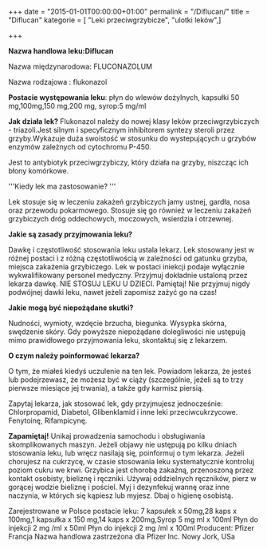 +++
date = "2015-01-01T00:00:00+01:00"
permalink = "/Diflucan/"
title = "Diflucan"
kategorie = [ "Leki przeciwgrzybicze", "ulotki leków",]

+++

**Nazwa handlowa leku:Diflucan**

Nazwa międzynarodowa: FLUCONAZOLUM

Nazwa rodzajowa : flukonazol

**Postacie występowania leku**: płyn do wlewów dożylnych, kapsułki 50 mg,100mg,150 mg,200 mg, syrop:5 mg/ml

**Jak działa lek?** Flukonazol należy do nowej klasy leków przeciwgrzybiczych - triazoli.Jest silnym i specyficznym inhibitorem syntezy steroli przez grzyby.Wykazuje duża swoistość w stosunku do wystepujących u grzybów enzymów zależnych od cytochromu P-450.

Jest to antybiotyk przeciwgrzybiczy, który działa na grzyby, niszcząc ich błony komórkowe.

'''Kiedy lek ma zastosowanie? '''

Lek stosuje się w leczeniu zakażeń grzybiczych jamy ustnej, gardła, nosa oraz przewodu pokarmowego. Stosuje się go również w leczeniu zakażeń grzybiczych dróg oddechowych, moczowych, wsierdzia i otrzewnej.

**Jakie są zasady przyjmowania leku?**

Dawkę i częstotliwość stosowania leku ustala lekarz. Lek stosowany jest w różnej postaci i z różną częstotliwością w zależności od gatunku grzyba, miejsca zakażenia grzybiczego. Lek w postaci iniekcji podaje wyłącznie wykwalifikowany personel medyczny. Przyjmuj dokładnie ustaloną przez lekarza dawkę. NIE STOSUJ LEKU U DZIECI. Pamiętaj! Nie przyjmuj nigdy podwójnej dawki leku, nawet jeżeli zapomisz zażyć go na czas!

**Jakie mogą być niepożądane skutki?**

Nudności, wymioty, wzdęcie brzucha, biegunka. Wysypka skórna, swędzenie skóry. Gdy powyższe niepożądane dolegliwości nie ustępują mimo prawidłowego przyjmowania leku, skontaktuj się z lekarzem.

**O czym należy poinformować lekarza?**

O tym, że miałeś kiedyś uczulenie na ten lek. Powiadom lekarza, że jesteś lub podejrzewasz, że możesz być w ciąży (szczególnie, jeżeli są to trzy pierwsze miesiące jej trwania), a także gdy karmisz piersią.

Zapytaj lekarza, jak stosować lek, gdy przyjmujesz jednocześnie: Chlorpropamid, Diabetol, Glibenklamid i inne leki przeciwcukrzycowe. Fenytoinę, Rifampicynę.

**Zapamiętaj!** Unikaj prowadzenia samochodu i obsługiwania skomplikowanych maszyn. Jeżeli objawy nie ustępują po kilku dniach stosowania leku, lub wręcz nasilają się, poinformuj o tym lekarza. Jeżeli chorujesz na cukrzycę, w czasie stosowania leku systematycznie kontroluj poziom cukru we krwi. Grzybica jest chorobą zakaźną, przenoszoną przez kontakt osobisty, bieliznę i ręczniki. Używaj oddzielnych ręczników, pierz w gorącej wodzie bieliznę i pościel. Myj i dezynfekuj wannę oraz inne naczynia, w których się kąpiesz lub myjesz. Dbaj o higienę osobistą.

Zarejestrowane w Polsce postacie leku: 7 kapsułek x 50mg,28 kaps x 100mg,1 kapsułka x 150 mg,14 kaps x 200mg,Syrop 5 mg ml x 100ml Płyn do injekcji 2 mg /ml x 50ml Płyn do injekcji 2 mg /ml x 100ml Producent: Pfizer Francja Nazwa handlowa zastrzeżona dla Pfizer Inc. Nowy Jork, USa

